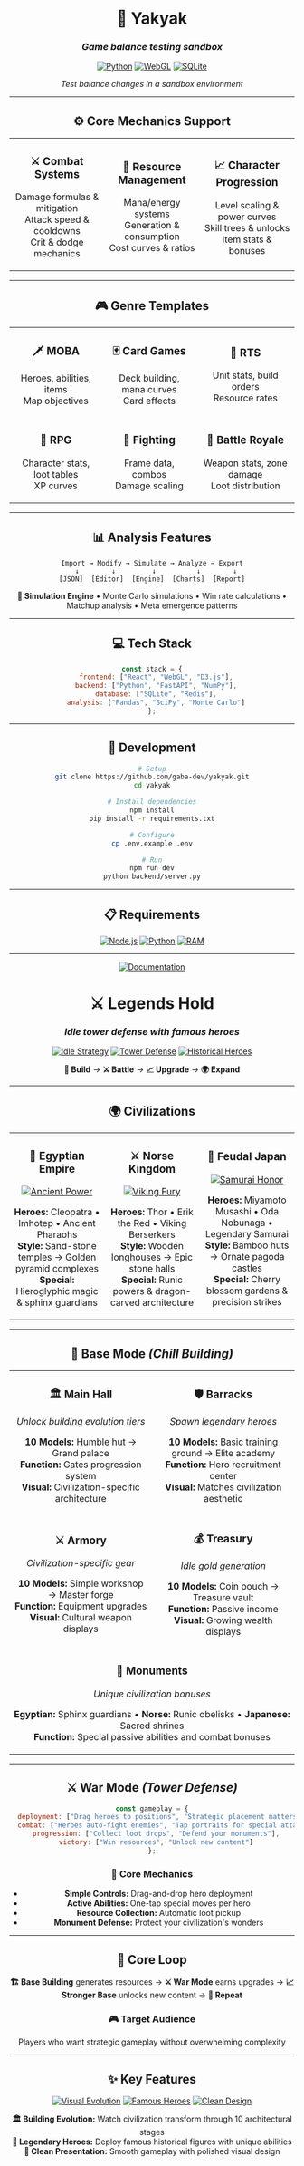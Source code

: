 <div align="center">
 
# 🎲 Yakyak

### *Game balance testing sandbox*
 
[![Python](https://img.shields.io/badge/Python-3776AB?style=for-the-badge&logo=python&logoColor=white)](https://python.org)
[![WebGL](https://img.shields.io/badge/WebGL-990000?style=for-the-badge&logo=webgl&logoColor=white)](https://www.khronos.org/webgl/)
[![SQLite](https://img.shields.io/badge/SQLite-003B57?style=for-the-badge&logo=sqlite&logoColor=white)](https://sqlite.org)

*Test balance changes in a sandbox environment*

---

## ⚙️ Core Mechanics Support

<table>
<tr>
<td align="center" width="33%">

### ⚔️ Combat Systems
Damage formulas & mitigation  
Attack speed & cooldowns  
Crit & dodge mechanics

</td>
<td align="center" width="33%">

### 💎 Resource Management  
Mana/energy systems  
Generation & consumption  
Cost curves & ratios

</td>
<td align="center" width="33%">

### 📈 Character Progression
Level scaling & power curves  
Skill trees & unlocks  
Item stats & bonuses

</td>
</tr>
</table>

---

## 🎮 Genre Templates

<table>
<tr>
<td align="center">

### 🗡️ MOBA
Heroes, abilities, items  
Map objectives

</td>
<td align="center">

### 🃏 Card Games
Deck building, mana curves  
Card effects

</td>
<td align="center">

### 🏰 RTS
Unit stats, build orders  
Resource rates

</td>
</tr>
<tr>
<td align="center">

### 🐉 RPG
Character stats, loot tables  
XP curves

</td>
<td align="center">

### 👊 Fighting
Frame data, combos  
Damage scaling

</td>
<td align="center">

### 🔫 Battle Royale
Weapon stats, zone damage  
Loot distribution

</td>
</tr>
</table>

---

## 📊 Analysis Features

```
Import → Modify → Simulate → Analyze → Export
  ↓        ↓         ↓          ↓        ↓
[JSON]  [Editor]  [Engine]  [Charts]  [Report]
```

**🔬 Simulation Engine** • Monte Carlo simulations • Win rate calculations • Matchup analysis • Meta emergence patterns

---

## 💻 Tech Stack

```javascript
const stack = {
  frontend: ["React", "WebGL", "D3.js"],
  backend: ["Python", "FastAPI", "NumPy"],
  database: ["SQLite", "Redis"],
  analysis: ["Pandas", "SciPy", "Monte Carlo"]
};
```

---

## 🚀 Development

```bash
# Setup
git clone https://github.com/gaba-dev/yakyak.git
cd yakyak

# Install dependencies
npm install
pip install -r requirements.txt

# Configure
cp .env.example .env

# Run
npm run dev
python backend/server.py
```

---

## 📋 Requirements

[![Node.js](https://img.shields.io/badge/Node.js_18+-339933?style=for-the-badge&logo=node.js&logoColor=white)](https://nodejs.org)
[![Python](https://img.shields.io/badge/Python_3.9+-3776AB?style=for-the-badge&logo=python&logoColor=white)](https://python.org)
[![RAM](https://img.shields.io/badge/RAM_4GB+-FF6B6B?style=for-the-badge&logo=memory&logoColor=white)]()

---

[![Documentation](https://img.shields.io/badge/Documentation-3776AB?style=for-the-badge&logo=gitbook&logoColor=white)](https://docs.yakyak.dev)

</div>

<div align="center">
   
# ⚔️ Legends Hold
### *Idle tower defense with famous heroes*

[![Idle Strategy](https://img.shields.io/badge/Idle_Strategy-059669?style=for-the-badge&logo=target&logoColor=white)]() 
[![Tower Defense](https://img.shields.io/badge/Tower_Defense-0EA5E9?style=for-the-badge&logo=shield&logoColor=white)]() 
[![Historical Heroes](https://img.shields.io/badge/Historical_Heroes-6B46C1?style=for-the-badge&logo=crown&logoColor=white)]() 

**🏰 Build** → **⚔️ Battle** → **📈 Upgrade** → **🌍 Expand**

---

## 🌍 Civilizations

<table>
<tr>
<td align="center" width="33%">

### 🏺 **Egyptian Empire**
[![Ancient Power](https://img.shields.io/badge/Ancient_Power-D97706?style=for-the-badge&logo=pyramid&logoColor=white)]()

**Heroes:** Cleopatra • Imhotep • Ancient Pharaohs  
**Style:** Sand-stone temples → Golden pyramid complexes  
**Special:** Hieroglyphic magic & sphinx guardians

</td>
<td align="center" width="33%">

### ⚔️ **Norse Kingdom**
[![Viking Fury](https://img.shields.io/badge/Viking_Fury-DC2626?style=for-the-badge&logo=axe&logoColor=white)]()

**Heroes:** Thor • Erik the Red • Viking Berserkers  
**Style:** Wooden longhouses → Epic stone halls  
**Special:** Runic powers & dragon-carved architecture

</td>
<td align="center" width="33%">

### 🏯 **Feudal Japan**
[![Samurai Honor](https://img.shields.io/badge/Samurai_Honor-059669?style=for-the-badge&logo=torii-gate&logoColor=white)]()

**Heroes:** Miyamoto Musashi • Oda Nobunaga • Legendary Samurai  
**Style:** Bamboo huts → Ornate pagoda castles  
**Special:** Cherry blossom gardens & precision strikes

</td>
</tr>
</table>

---

## 🏰 **Base Mode** *(Chill Building)*

<table align="center">
<tr>
<td align="center" width="50%">

### **🏛️ Main Hall**
*Unlock building evolution tiers*

**10 Models:** Humble hut → Grand palace  
**Function:** Gates progression system  
**Visual:** Civilization-specific architecture

</td>
<td align="center" width="50%">

### **🛡️ Barracks**
*Spawn legendary heroes*

**10 Models:** Basic training ground → Elite academy  
**Function:** Hero recruitment center  
**Visual:** Matches civilization aesthetic

</td>
</tr>
<tr>
<td align="center">

### **⚔️ Armory**
*Civilization-specific gear*

**10 Models:** Simple workshop → Master forge  
**Function:** Equipment upgrades  
**Visual:** Cultural weapon displays

</td>
<td align="center">

### **💰 Treasury**
*Idle gold generation*

**10 Models:** Coin pouch → Treasure vault  
**Function:** Passive income  
**Visual:** Growing wealth displays

</td>
</tr>
<tr>
<td align="center" colspan="2">

### **🗿 Monuments**
*Unique civilization bonuses*

**Egyptian:** Sphinx guardians • **Norse:** Runic obelisks • **Japanese:** Sacred shrines  
**Function:** Special passive abilities and combat bonuses

</td>
</tr>
</table>

---

## ⚔️ **War Mode** *(Tower Defense)*

```javascript
const gameplay = {
  deployment: ["Drag heroes to positions", "Strategic placement matters"],
  combat: ["Heroes auto-fight enemies", "Tap portraits for special attacks"],
  progression: ["Collect loot drops", "Defend your monuments"],
  victory: ["Win resources", "Unlock new content"]
};
```

### **🎯 Core Mechanics**
- **Simple Controls:** Drag-and-drop hero deployment
- **Active Abilities:** One-tap special moves per hero
- **Resource Collection:** Automatic loot pickup
- **Monument Defense:** Protect your civilization's wonders

---

## 🔄 **Core Loop**

**🏗️ Base Building** generates resources → **⚔️ War Mode** earns upgrades → **📈 Stronger Base** unlocks new content → **🔁 Repeat**

### **🎮 Target Audience**
Players who want strategic gameplay without overwhelming complexity

---

## ✨ **Key Features**

[![Visual Evolution](https://img.shields.io/badge/Visual_Evolution-4C1D95?style=for-the-badge&logo=trending-up&logoColor=white)]()
[![Famous Heroes](https://img.shields.io/badge/Famous_Heroes-7C2D12?style=for-the-badge&logo=users&logoColor=white)]()
[![Clean Design](https://img.shields.io/badge/Clean_Design-059669?style=for-the-badge&logo=palette&logoColor=white)]()

**🏛️ Building Evolution:** Watch civilization transform through 10 architectural stages  
**👥 Legendary Heroes:** Deploy famous historical figures with unique abilities  
**🎨 Clean Presentation:** Smooth gameplay with polished visual design

</div>
